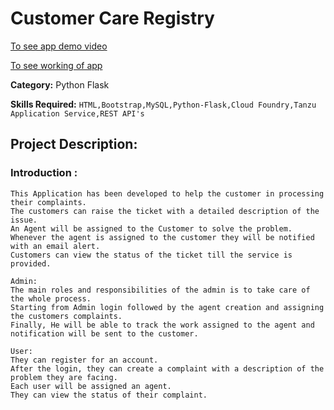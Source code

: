 # Customer Care Registry

[To see app demo video](https://youtu.be/Xqn3OB5a9M4)

[To see working of app](https://sandeshtiwariapp.apps.pcfdev.in/)

**Category:** Python Flask

**Skills Required:**
`HTML,Bootstrap,MySQL,Python-Flask,Cloud Foundry,Tanzu Application Service,REST API's`

## Project Description:

### Introduction :
```
This Application has been developed to help the customer in processing their complaints. 
The customers can raise the ticket with a detailed description of the issue. 
An Agent will be assigned to the Customer to solve the problem. 
Whenever the agent is assigned to the customer they will be notified with an email alert. 
Customers can view the status of the ticket till the service is provided.

Admin: 
The main roles and responsibilities of the admin is to take care of the whole process. 
Starting from Admin login followed by the agent creation and assigning the customers complaints. 
Finally, He will be able to track the work assigned to the agent and notification will be sent to the customer.

User:
They can register for an account. 
After the login, they can create a complaint with a description of the problem they are facing. 
Each user will be assigned an agent. 
They can view the status of their complaint.
```
